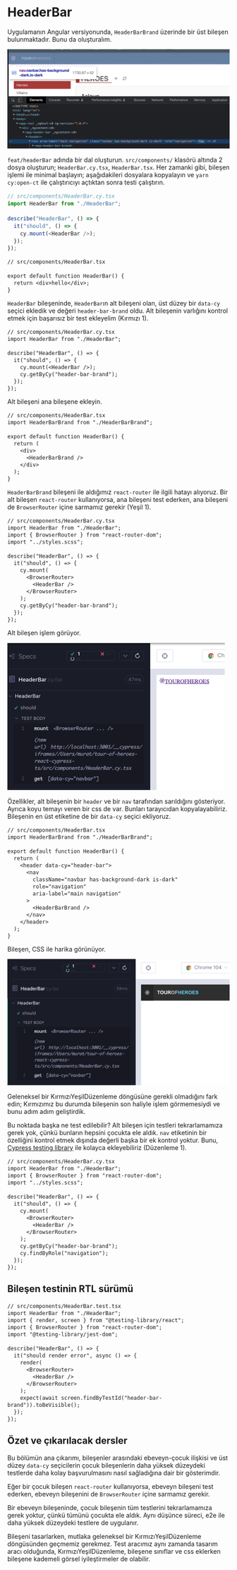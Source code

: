 # HeaderBar

Uygulamanın Angular versiyonunda, `HeaderBarBrand` üzerinde bir üst bileşen bulunmaktadır. Bunu da oluşturalım.

![HeaderBar-initial](../img/HeaderBar-initial.png)

`feat/headerBar` adında bir dal oluşturun. `src/components/` klasörü altında 2 dosya oluşturun; `HeaderBar.cy.tsx`, `HeaderBar.tsx`. Her zamanki gibi, bileşen işlemi ile minimal başlayın; aşağıdakileri dosyalara kopyalayın ve `yarn cy:open-ct` ile çalıştırıcıyı açtıktan sonra testi çalıştırın.

```typescript
// src/components/HeaderBar.cy.tsx
import HeaderBar from "./HeaderBar";

describe("HeaderBar", () => {
  it("should", () => {
    cy.mount(<HeaderBar />);
  });
});
```

```tsx
// src/components/HeaderBar.tsx

export default function HeaderBar() {
  return <div>hello</div>;
}
```

`HeaderBar` bileşeninde, `HeaderBar`ın alt bileşeni olan, üst düzey bir `data-cy` seçici ekledik ve değeri `header-bar-brand` oldu. Alt bileşenin varlığını kontrol etmek için başarısız bir test ekleyelim (Kırmızı 1).

```tsx
// src/components/HeaderBar.cy.tsx
import HeaderBar from "./HeaderBar";

describe("HeaderBar", () => {
  it("should", () => {
    cy.mount(<HeaderBar />);
    cy.getByCy("header-bar-brand");
  });
});
```

Alt bileşeni ana bileşene ekleyin.

```tsx
// src/components/HeaderBar.tsx
import HeaderBarBrand from "./HeaderBarBrand";

export default function HeaderBar() {
  return (
    <div>
      <HeaderBarBrand />
    </div>
  );
}
```

`HeaderBarBrand` bileşeni ile aldığımız `react-router` ile ilgili hatayı alıyoruz. Bir alt bileşen `react-router` kullanıyorsa, ana bileşeni test ederken, ana bileşeni de `BrowserRouter` içine sarmamız gerekir (Yeşil 1).

```tsx
// src/components/HeaderBar.cy.tsx
import HeaderBar from "./HeaderBar";
import { BrowserRouter } from "react-router-dom";
import "../styles.scss";

describe("HeaderBar", () => {
  it("should", () => {
    cy.mount(
      <BrowserRouter>
        <HeaderBar />
      </BrowserRouter>
    );
    cy.getByCy("header-bar-brand");
  });
});
```

Alt bileşen işlem görüyor.

![HeaderBar-Green1](../img/HeaderBar-Green1.png)

Özellikler, alt bileşenin bir `header` ve bir `nav` tarafından sarıldığını gösteriyor. Ayrıca koyu temayı veren bir css de var. Bunları tarayıcıdan kopyalayabiliriz. Bileşenin en üst etiketine de bir `data-cy` seçici ekliyoruz.

```tsx
// src/components/HeaderBar.tsx
import HeaderBarBrand from "./HeaderBarBrand";

export default function HeaderBar() {
  return (
    <header data-cy="header-bar">
      <nav
        className="navbar has-background-dark is-dark"
        role="navigation"
        aria-label="main navigation"
      >
        <HeaderBarBrand />
      </nav>
    </header>
  );
}
```

Bileşen, CSS ile harika görünüyor.

![HeaderBar-css](../img/HeaderBar-css.png)

Geleneksel bir KırmızıYeşilDüzenleme döngüsüne gerekli olmadığını fark edin; Kırmızımız bu durumda bileşenin son haliyle işlem görmemesiydi ve bunu adım adım geliştirdik.

Bu noktada başka ne test edilebilir? Alt bileşen için testleri tekrarlamamıza gerek yok, çünkü bunların hepsini çocukta ele aldık. `nav` etiketinin bir özelliğini kontrol etmek dışında değerli başka bir ek kontrol yoktur. Bunu, [Cypress testing library](https://testing-library.com/docs/cypress-testing-library/intro/) ile kolayca ekleyebiliriz (Düzenleme 1).

```tsx
// src/components/HeaderBar.cy.tsx
import HeaderBar from "./HeaderBar";
import { BrowserRouter } from "react-router-dom";
import "../styles.scss";

describe("HeaderBar", () => {
  it("should", () => {
    cy.mount(
      <BrowserRouter>
        <HeaderBar />
      </BrowserRouter>
    );
    cy.getByCy("header-bar-brand");
    cy.findByRole("navigation");
  });
});
```

## Bileşen testinin RTL sürümü

```tsx
// src/components/HeaderBar.test.tsx
import HeaderBar from "./HeaderBar";
import { render, screen } from "@testing-library/react";
import { BrowserRouter } from "react-router-dom";
import "@testing-library/jest-dom";

describe("HeaderBar", () => {
  it("should render error", async () => {
    render(
      <BrowserRouter>
        <HeaderBar />
      </BrowserRouter>
    );
    expect(await screen.findByTestId("header-bar-brand")).toBeVisible();
  });
});
```

## Özet ve çıkarılacak dersler

Bu bölümün ana çıkarımı, bileşenler arasındaki ebeveyn-çocuk ilişkisi ve üst düzey `data-cy` seçicilerin çocuk bileşenlerin daha yüksek düzeydeki testlerde daha kolay başvurulmasını nasıl sağladığına dair bir gösterimdir.

Eğer bir çocuk bileşen `react-router` kullanıyorsa, ebeveyn bileşeni test ederken, ebeveyn bileşenini de `BrowserRouter` içine sarmamız gerekir.

Bir ebeveyn bileşeninde, çocuk bileşenin tüm testlerini tekrarlamamıza gerek yoktur, çünkü tümünü çocukta ele aldık. Aynı düşünce süreci, e2e ile daha yüksek düzeydeki testlere de uygulanır.

Bileşeni tasarlarken, mutlaka geleneksel bir KırmızıYeşilDüzenleme döngüsünden geçmemiz gerekmez. Test aracımız aynı zamanda tasarım aracı olduğunda, KırmızıYeşilDüzenleme, bileşene sınıflar ve css eklerken bileşene kademeli görsel iyileştirmeler de olabilir.
